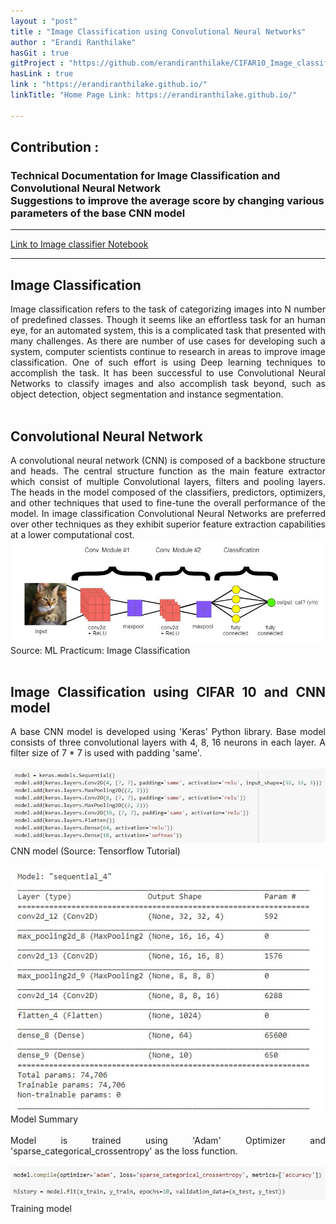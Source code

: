 ```yaml
---
layout : "post"
title : "Image Classification using Convolutional Neural Networks"
author : "Erandi Ranthilake"
hasGit : true
gitProject : "https://github.com/erandiranthilake/CIFAR10_Image_classification"
hasLink : true
link : "https://erandiranthilake.github.io/"
linkTitle: "Home Page Link: https://erandiranthilake.github.io/"

---
```

<h2>Contribution :</h2>
<h3>Technical Documentation for Image Classification and Convolutional Neural Network<br>
Suggestions to improve the average score by changing various parameters of the base CNN model </h3>
<hr>

<a href="https://github.com/erandiranthilake/CIFAR10_Image_classification">Link to Image classifier Notebook</a><br>
<hr>

<div style="text-align: justify"> 
<h2>Image Classification</h2>
Image classification refers to the task of categorizing images into N number of predefined classes. Though it seems like an effortless task for an human eye, for an automated system, this is a complicated task that presented with many challenges. As there are number of use cases for developing such a system, computer scientists continue to research in areas to improve image classification. One of such effort is using Deep learning techniques to accomplish the task. It has been successful to use Convolutional Neural Networks to classify images and also accomplish task beyond, such as object detection, object segmentation and instance segmentation.<br><br>

<h2>Convolutional Neural Network</h2>
A convolutional neural network (CNN) is composed of a backbone structure and heads. The central structure function as the main feature extractor which consist of multiple Convolutional layers, filters and pooling layers. The heads in the model composed of the classifiers, predictors, optimizers, and other techniques that used to fine-tune the overall performance of the model.
In image classification Convolutional Neural Networks are preferred over other techniques as they exhibit superior feature extraction capabilities at a lower computational cost.<br>
<img src="https://raw.githubusercontent.com/erandiranthilake/erandiranthilake.github.io/gh-pages/images/CNN_model.JPG" alt="CNN Model"><br>
Source: ML Practicum: Image Classification
<br><br>


<h2>Image Classification using CIFAR 10 and CNN model</h2>
A base CNN model is developed using 'Keras' Python library. 
Base model consists of three convolutional layers with 4, 8, 16 neurons in each layer. A filter size of 7 * 7 is used with padding 'same'.
<br><br>
<img src="https://raw.githubusercontent.com/erandiranthilake/erandiranthilake.github.io/gh-pages/images/model_code.JPG" alt="CNN Model codebase"><br>
CNN model (Source: Tensorflow Tutorial)
<br><br>
<img src="https://raw.githubusercontent.com/erandiranthilake/erandiranthilake.github.io/gh-pages/images/model_summary.JPG" alt="CNN Model summary"><br>
Model Summary
<br><br>
Model is trained using 'Adam' Optimizer and 'sparse_categorical_crossentropy' as the loss function.
<br><br>
<img src="https://raw.githubusercontent.com/erandiranthilake/erandiranthilake.github.io/gh-pages/images/model_train.JPG" alt="CNN Model codebase"><br>
Training model
<br><br>

<br><br>

</div>

